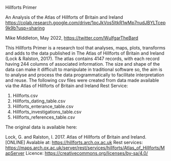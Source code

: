 Hillforts Primer

An Analysis of the Atlas of Hillforts of Britain and Ireland<br>
https://colab.research.google.com/drive/1pcJkVos5ltkR1wMp7nudJBYLTcep9k9b?usp=sharing

Mike Middleton, May 2022, https://twitter.com/WulfgarTheBard

This Hillforts Primer is a research tool that analyses, maps, plots, transforms and adds to the data published in The Atlas of Hillforts of Britain and Ireland (Lock & Ralston, 2017).
The atlas contains 4147 records, with each record having 244 columns of associated information.
The size and shape of the data can make it difficult to manipulate in traditional software so, the aim is to analyse and process the data programmatically to facilitate interpretation and reuse. 
The following csv files were created from data made available via the Atlas of Hillforts of Britain and Ireland Rest Service:

1. Hillforts.csv
2. Hillforts_dating_table.csv
3. Hillforts_enterance_table.csv
4. Hillforts_investigations_table.csv
5. Hillforts_references_table.csv

The original data is available here:

Lock, G. and Ralston, I. 2017. Atlas of Hillforts of Britain and Ireland. [ONLINE] Avalable at: https://hillforts.arch.ox.ac.uk
Rest services: https://maps.arch.ox.ac.uk/server/rest/services/hillforts/Atlas_of_Hillforts/MapServer
Licence: https://creativecommons.org/licenses/by-sa/4.0/ 
